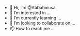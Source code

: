 - 👋 Hi, I’m @Abbahmusa
- 👀 I’m interested in ...
- 🌱 I’m currently learning ...
- 💞️ I’m looking to collaborate on ...
- 📫 How to reach me ...

<!---
Abbahmusa/Abbahmusa is a ✨ special ✨ repository because its `README.md` (this file) appears on your GitHub profile.
You can click the Preview link to take a look at your changes.
--->
